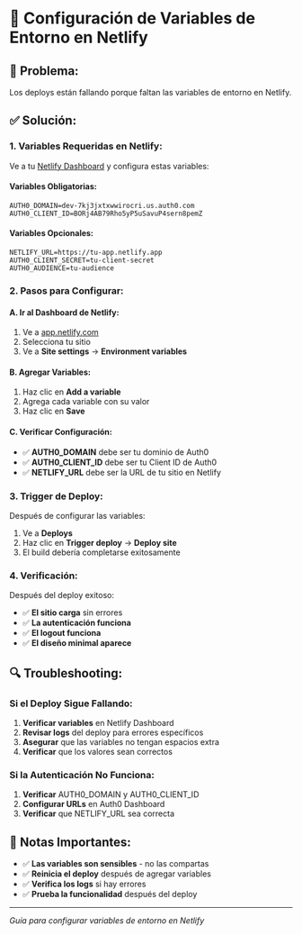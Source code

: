 # 🔧 Configuración de Variables de Entorno en Netlify

## 🚨 **Problema:**
Los deploys están fallando porque faltan las variables de entorno en Netlify.

## ✅ **Solución:**

### **1. Variables Requeridas en Netlify:**

Ve a tu [Netlify Dashboard](https://app.netlify.com/) y configura estas variables:

#### **Variables Obligatorias:**
```
AUTH0_DOMAIN=dev-7kj3jxtxwwirocri.us.auth0.com
AUTH0_CLIENT_ID=BORj4AB79Rho5yP5uSavuP4sern8pemZ
```

#### **Variables Opcionales:**
```
NETLIFY_URL=https://tu-app.netlify.app
AUTH0_CLIENT_SECRET=tu-client-secret
AUTH0_AUDIENCE=tu-audience
```

### **2. Pasos para Configurar:**

#### **A. Ir al Dashboard de Netlify:**
1. Ve a [app.netlify.com](https://app.netlify.com/)
2. Selecciona tu sitio
3. Ve a **Site settings** → **Environment variables**

#### **B. Agregar Variables:**
1. Haz clic en **Add a variable**
2. Agrega cada variable con su valor
3. Haz clic en **Save**

#### **C. Verificar Configuración:**
- ✅ **AUTH0_DOMAIN** debe ser tu dominio de Auth0
- ✅ **AUTH0_CLIENT_ID** debe ser tu Client ID de Auth0
- ✅ **NETLIFY_URL** debe ser la URL de tu sitio en Netlify

### **3. Trigger de Deploy:**

Después de configurar las variables:
1. Ve a **Deploys**
2. Haz clic en **Trigger deploy** → **Deploy site**
3. El build debería completarse exitosamente

### **4. Verificación:**

Después del deploy exitoso:
- ✅ **El sitio carga** sin errores
- ✅ **La autenticación funciona**
- ✅ **El logout funciona**
- ✅ **El diseño minimal aparece**

## 🔍 **Troubleshooting:**

### **Si el Deploy Sigue Fallando:**
1. **Verificar variables** en Netlify Dashboard
2. **Revisar logs** del deploy para errores específicos
3. **Asegurar** que las variables no tengan espacios extra
4. **Verificar** que los valores sean correctos

### **Si la Autenticación No Funciona:**
1. **Verificar** AUTH0_DOMAIN y AUTH0_CLIENT_ID
2. **Configurar URLs** en Auth0 Dashboard
3. **Verificar** que NETLIFY_URL sea correcta

## 📝 **Notas Importantes:**

- ✅ **Las variables son sensibles** - no las compartas
- ✅ **Reinicia el deploy** después de agregar variables
- ✅ **Verifica los logs** si hay errores
- ✅ **Prueba la funcionalidad** después del deploy

---

*Guía para configurar variables de entorno en Netlify*
